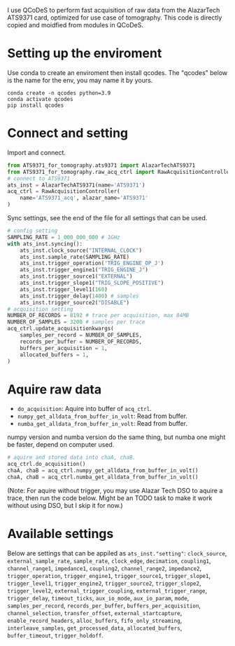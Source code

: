 I use QCoDeS to perform fast acquisition of raw data from the 
AlazarTech ATS9371 card, optimized for use case of tomography.
This code is directly copied and moidfied from modules in QCoDeS.

# Setting up the enviroment
Use conda to create an enviroment then install qcodes. The "qcodes" below is the name for the env, you may name it by yours.
```
conda create -n qcodes python=3.9
conda activate qcodes
pip install qcodes
```

# Connect and setting
Import and connect.
```python
from ATS9371_for_tomography.ats9371 import AlazarTechATS9371
from ATS9371_for_tomography.raw_acq_ctrl import RawAcquisitionController
# connect to ATS9371
ats_inst = AlazarTechATS9371(name='ATS9371')
acq_ctrl = RawAcquisitionController(
    name='ATS9371_acq', alazar_name='ATS9371'
)
```

Sync settings, see the end of the file for all settings that can be used.
```python
# config setting
SAMPLING_RATE = 1_000_000_000 # 1GHz
with ats_inst.syncing():
    ats_inst.clock_source("INTERNAL_CLOCK")
    ats_inst.sample_rate(SAMPLING_RATE)
    ats_inst.trigger_operation('TRIG_ENGINE_OP_J')
    ats_inst.trigger_engine1("TRIG_ENGINE_J")
    ats_inst.trigger_source1("EXTERNAL")
    ats_inst.trigger_slope1("TRIG_SLOPE_POSITIVE")
    ats_inst.trigger_level1(160)
    ats_inst.trigger_delay(1400) # samples
    ats_inst.trigger_source2("DISABLE")
# acquisition setting
NUMBER_OF_RECORDS = 8192 # trace per acquisition, max 84MB
NUMBER_OF_SAMPLES = 3200 # samples per trace
acq_ctrl.update_acquisitionkwargs(
    samples_per_record = NUMBER_OF_SAMPLES,
    records_per_buffer = NUMBER_OF_RECORDS,
    buffers_per_acquisition = 1,
    allocated_buffers = 1,
)
```

# Aquire raw data
* `do_acquisition`: Aquire into buffer of `acq_ctrl`.
* `numpy_get_alldata_from_buffer_in_volt`: Read from buffer.
* `numba_get_alldata_from_buffer_in_volt`: Read from buffer.

numpy version and numba version do the same thing, but numba one might be faster, depend on computer used.
```python
# aquire and stored data into chaA, chaB.
acq_ctrl.do_acquisition()
chaA, chaB = acq_ctrl.numpy_get_alldata_from_buffer_in_volt()
chaA, chaB = acq_ctrl.numba_get_alldata_from_buffer_in_volt()
```
(Note: For aquire without trigger, you may use Alazar Tech DSO to aquire a trace, then run the code below. Might be an TODO task to make it work without using DSO, but I skip it for now.) 

# Available settings

Below are settings that can be appiled as `ats_inst."setting"`: 
`clock_source`,
`external_sample_rate`,
`sample_rate`,
`clock_edge`,
`decimation`,
`coupling1`,
`channel_range1`,
`impedance1`,
`coupling2`,
`channel_range2`,
`impedance2`,
`trigger_operation`,
`trigger_engine1`,
`trigger_source1`,
`trigger_slope1`,
`trigger_level1`,
`trigger_engine2`,
`trigger_source2`,
`trigger_slope2`,
`trigger_level2`,
`external_trigger_coupling`,
`external_trigger_range`,
`trigger_delay`,
`timeout_ticks`,
`aux_io_mode`,
`aux_io_param`,
`mode`,
`samples_per_record`,
`records_per_buffer`,
`buffers_per_acquisition`,
`channel_selection`,
`transfer_offset`,
`external_startcapture`,
`enable_record_headers`,
`alloc_buffers`,
`fifo_only_streaming`,
`interleave_samples`,
`get_processed_data`,
`allocated_buffers`,
`buffer_timeout`,
`trigger_holdoff`.
